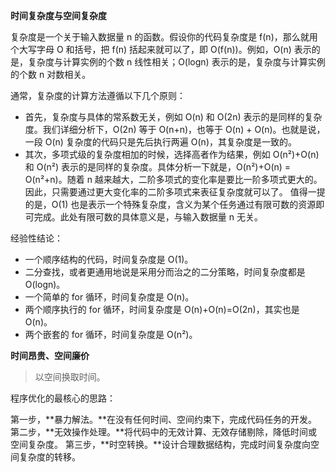 **时间复杂度与空间复杂度**

复杂度是一个关于输入数据量 n 的函数。假设你的代码复杂度是 f(n)，那么就用个大写字母 O 和括号，把 f(n) 括起来就可以了，即 O(f(n))。例如，O(n) 表示的是，复杂度与计算实例的个数 n 线性相关；O(logn) 表示的是，复杂度与计算实例的个数 n 对数相关。

通常，复杂度的计算方法遵循以下几个原则：

- 首先，复杂度与具体的常系数无关，例如 O(n) 和 O(2n) 表示的是同样的复杂度。我们详细分析下，O(2n) 等于 O(n+n)，也等于 O(n) + O(n)。也就是说，一段 O(n) 复杂度的代码只是先后执行两遍 O(n)，其复杂度是一致的。
- 其次，多项式级的复杂度相加的时候，选择高者作为结果，例如 O(n²)+O(n) 和 O(n²) 表示的是同样的复杂度。具体分析一下就是，O(n²)+O(n) = O(n²+n)。随着 n 越来越大，二阶多项式的变化率是要比一阶多项式更大的。因此，只需要通过更大变化率的二阶多项式来表征复杂度就可以了。
  值得一提的是，O(1) 也是表示一个特殊复杂度，含义为某个任务通过有限可数的资源即可完成。此处有限可数的具体意义是，与输入数据量 n 无关。

经验性结论：

- 一个顺序结构的代码，时间复杂度是 O(1)。
- 二分查找，或者更通用地说是采用分而治之的二分策略，时间复杂度都是 O(logn)。
- 一个简单的 for 循环，时间复杂度是 O(n)。
- 两个顺序执行的 for 循环，时间复杂度是 O(n)+O(n)=O(2n)，其实也是 O(n)。
- 两个嵌套的 for 循环，时间复杂度是 O(n²)。

**时间昂贵、空间廉价**

> 以空间换取时间。

程序优化的最核心的思路：

第一步，**暴力解法。**在没有任何时间、空间约束下，完成代码任务的开发。
第二步，**无效操作处理。**将代码中的无效计算、无效存储剔除，降低时间或空间复杂度。
第三步，**时空转换。**设计合理数据结构，完成时间复杂度向空间复杂度的转移。